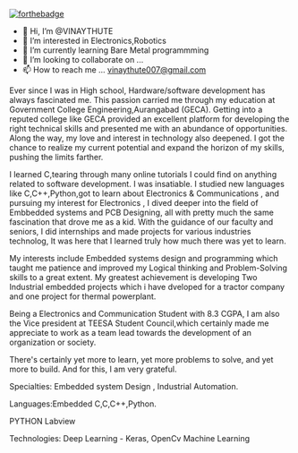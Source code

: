 [![forthebadge](https://forthebadge.com/images/badges/made-with-c-plus-plus.svg)](https://forthebadge.com)
- 👋 Hi, I’m @VINAYTHUTE
- 👀 I’m interested in Electronics,Robotics
- 🌱 I’m currently learning Bare Metal programmming
- 💞️ I’m looking to collaborate on ...
- 📫 How to reach me ... vinaythute007@gmail.com

Ever since I was in High school, Hardware/software development has always fascinated me. This passion carried me through my education at Government College Engineering,Aurangabad (GECA). Getting into a reputed college like GECA provided an excellent platform for developing the right technical skills and presented me with an abundance of opportunities. Along the way, my love and interest in technology also deepened. I got the chance to realize my current potential and expand the horizon of my skills, pushing the limits farther.

I learned C,tearing through many online tutorials I could find on anything related to software development. I was insatiable. I studied new languages like C,C++,Python,got to learn about Electronics & Communications , and pursuing my interest for Electronics , I dived deeper into the field of Embbedded systems and PCB Designing, all with pretty much the same fascination that drove me as a kid. With the guidance of our faculty and seniors, I did internships and made projects for various industries technolog, It was here that I learned truly how much there was yet to learn.

My interests include Embedded systems design and programming which taught me patience and improved my Logical thinking and Problem-Solving skills to a great extent. My greatest achievement is developing Two Industrial embedded projects which i have dveloped for a tractor company and one project for thermal powerplant.

Being a Electronics and Communication Student with 8.3 CGPA, I am also the Vice president at TEESA Student Council,which certainly made me appreciate to work as a team lead towards the development of an organization or society.

There's certainly yet more to learn, yet more problems to solve, and yet more to build. And for this, I am very grateful.

Specialties:
Embedded system Design ,
Industrial Automation. 

Languages:Embedded C,C,C++,Python.

PYTHON
Labview

Technologies:
Deep Learning - Keras, OpenCv
Machine Learning 
<!---
VINAYTHUTE/VINAYTHUTE is a ✨ special ✨ repository because its `README.md` (this file) appears on your GitHub profile.
You can click the Preview link to take a look at your changes.
--->

